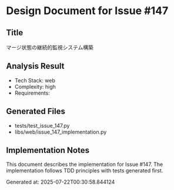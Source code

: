 # Design Document for Issue #147

## Title
マージ状態の継続的監視システム構築

## Analysis Result
- Tech Stack: web
- Complexity: high
- Requirements: 

## Generated Files
- tests/test_issue_147.py
- libs/web/issue_147_implementation.py

## Implementation Notes
This document describes the implementation for Issue #147.
The implementation follows TDD principles with tests generated first.

Generated at: 2025-07-22T00:30:58.844124
